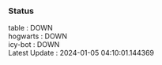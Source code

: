 ### Status


table : DOWN  
hogwarts : DOWN  
icy-bot : DOWN  
Latest Update : 2024-01-05 04:10:01.144369
